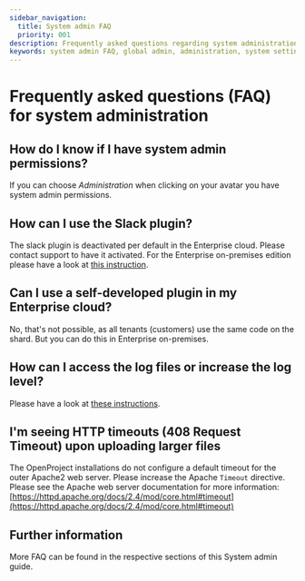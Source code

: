 ```yaml
---
sidebar_navigation:
  title: System admin FAQ
  priority: 001
description: Frequently asked questions regarding system administration
keywords: system admin FAQ, global admin, administration, system settings
---
```


# Frequently asked questions (FAQ) for system administration

## How do I know if I have system admin permissions?

If you can choose *Administration* when clicking on your avatar you have system admin permissions.

## How can I use the Slack plugin?

The slack plugin is deactivated per default in the Enterprise cloud. Please contact support to have it activated. For the Enterprise on-premises edition please have a look at [this instruction](../../system-admin-guide/integrations/#slack).

## Can I use a self-developed plugin in my Enterprise cloud?

No, that's not possible, as all tenants (customers) use the same code on the shard. But you can do this in Enterprise on-premises.

## How can I access the log files or increase the log level?

Please have a look at [these instructions](../../installation-and-operations/operation/monitoring).

## I'm seeing HTTP timeouts (408 Request Timeout) upon uploading larger files

The OpenProject installations do not configure a default timeout for the outer Apache2 web server. Please increase the Apache `Timeout` directive. Please see the Apache web server documentation for more information: [https://httpd.apache.org/docs/2.4/mod/core.html#timeout](https://httpd.apache.org/docs/2.4/mod/core.html#timeout)

## Further information

More FAQ can be found in the respective sections of this System admin guide.
